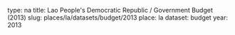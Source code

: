 type: na
title: Lao People's Democratic Republic / Government Budget (2013)
slug: places/la/datasets/budget/2013
place: la
dataset: budget
year: 2013
